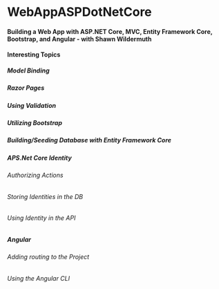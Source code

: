 # WebAppASPDotNetCore
#### Building a Web App with ASP.NET Core, MVC, Entity Framework Core, Bootstrap, and Angular - with Shawn Wildermuth

#### Interesting Topics
##### Model Binding
##### Razor Pages
##### Using Validation
##### Utilizing Bootstrap
##### Building/Seeding Database with Entity Framework Core
##### APS.Net Core Identity
###### Authorizing Actions
###### Storing Identities in the DB
###### Using Identity in the API
##### Angular
###### Adding routing to the Project
###### Using the Angular CLI
